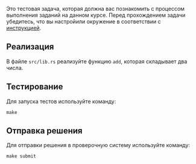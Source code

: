 Это тестовая задача, которая должна вас познакомить с процессом выполнения заданий на данном курсе.
Перед прохождением задачи убедитесь, что вы настройили окружение в соответствии с
[инструкцией](../SETUP.md).

## Реализация

В файле `src/lib.rs` реализуйте функцию `add`, которая складывает два числа.

## Тестирование

Для запуска тестов используйте команду:

```
make
```

## Отправка решения

Для отправки решения в проверочную систему используйте команду:

```
make submit
```
